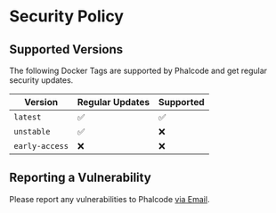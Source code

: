 # Security Policy

## Supported Versions

The following Docker Tags are supported by Phalcode and get regular security updates.

| Version | Regular Updates | Supported          |
| ------- | ---|------------------ |
| ``latest``   | :white_check_mark:|:white_check_mark:  |
| ``unstable``   |:white_check_mark: |:x:              |
| ``early-access``   | :x: |:x:|

## Reporting a Vulnerability

Please report any vulnerabilities to Phalcode [via Email](mailto:contact@phalco.de).
